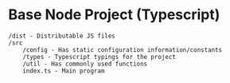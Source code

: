# Base Node Project (Typescript)

```
/dist - Distributable JS files
/src
    /config - Has static configuration information/constants
    /types - Typescript typings for the project
    /util - Has commonly used functions
    index.ts - Main program
```